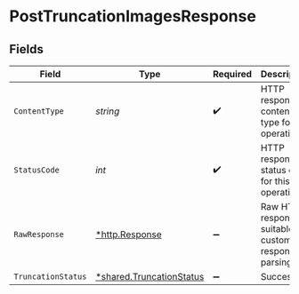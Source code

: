 # PostTruncationImagesResponse


## Fields

| Field                                                               | Type                                                                | Required                                                            | Description                                                         |
| ------------------------------------------------------------------- | ------------------------------------------------------------------- | ------------------------------------------------------------------- | ------------------------------------------------------------------- |
| `ContentType`                                                       | *string*                                                            | :heavy_check_mark:                                                  | HTTP response content type for this operation                       |
| `StatusCode`                                                        | *int*                                                               | :heavy_check_mark:                                                  | HTTP response status code for this operation                        |
| `RawResponse`                                                       | [*http.Response](https://pkg.go.dev/net/http#Response)              | :heavy_minus_sign:                                                  | Raw HTTP response; suitable for custom response parsing             |
| `TruncationStatus`                                                  | [*shared.TruncationStatus](../../models/shared/truncationstatus.md) | :heavy_minus_sign:                                                  | Success                                                             |